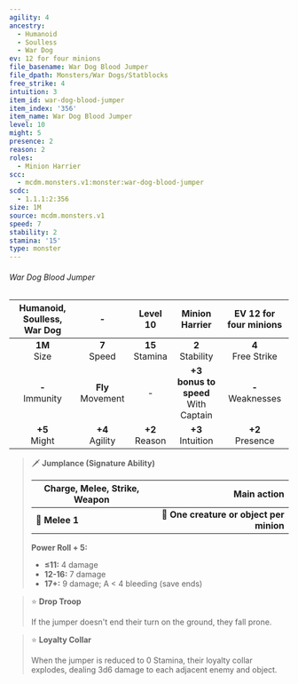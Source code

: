 ```yaml
---
agility: 4
ancestry:
  - Humanoid
  - Soulless
  - War Dog
ev: 12 for four minions
file_basename: War Dog Blood Jumper
file_dpath: Monsters/War Dogs/Statblocks
free_strike: 4
intuition: 3
item_id: war-dog-blood-jumper
item_index: '356'
item_name: War Dog Blood Jumper
level: 10
might: 5
presence: 2
reason: 2
roles:
  - Minion Harrier
scc:
  - mcdm.monsters.v1:monster:war-dog-blood-jumper
scdc:
  - 1.1.1:2:356
size: 1M
source: mcdm.monsters.v1
speed: 7
stability: 2
stamina: '15'
type: monster
---
```


###### War Dog Blood Jumper

| Humanoid, Soulless, War Dog |           -           |      Level 10       |             Minion Harrier              | EV 12 for four minions |
| :-------------------------: | :-------------------: | :-----------------: | :-------------------------------------: | :--------------------: |
|      **1M**<br/> Size       |   **7**<br/> Speed    | **15**<br/> Stamina |          **2**<br/> Stability           | **4**<br/> Free Strike |
|     **-**<br/> Immunity     | **Fly**<br/> Movement |          -          | **+3 bonus to speed**<br/> With Captain | **-**<br/> Weaknesses  |
|      **+5**<br/> Might      |  **+4**<br/> Agility  | **+2**<br/> Reason  |          **+3**<br/> Intuition          |  **+2**<br/> Presence  |

<!-- -->
> 🗡 **Jumplance (Signature Ability)**
>
> | **Charge, Melee, Strike, Weapon** |                          **Main action** |
> | --------------------------------- | ---------------------------------------: |
> | **📏 Melee 1**                    | **🎯 One creature or object per minion** |
>
> **Power Roll + 5:**
>
> - **≤11:** 4 damage
> - **12-16:** 7 damage
> - **17+:** 9 damage; A < 4 bleeding (save ends)

<!-- -->
> ⭐️ **Drop Troop**
>
> If the jumper doesn't end their turn on the ground, they fall prone.

<!-- -->
> ⭐️ **Loyalty Collar**
>
> When the jumper is reduced to 0 Stamina, their loyalty collar explodes, dealing 3d6 damage to each adjacent enemy and object.
